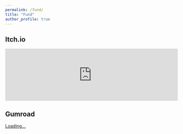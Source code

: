 ```yaml
---
permalink: /fund/
title: "Fund"
author_profile: true
---
```

## Itch.io
<iframe frameborder="0" src="https://itch.io/embed/391616?bg_color=222222&amp;fg_color=eeeeee&amp;link_color=fa5bcc&amp;border_color=363636" width="552" height="167"><a href="https://jebedaia.itch.io/rakugo">Rakugo Framework by Jebedaia, Title_Pending</a></iframe>

## Gumroad
<script src="https://gumroad.com/js/gumroad-embed.js"></script>
<div class="gumroad-product-embed" data-gumroad-product-id="udsaIy"><a href="https://gumroad.com/l/udsaIy">Loading...</a></div>
